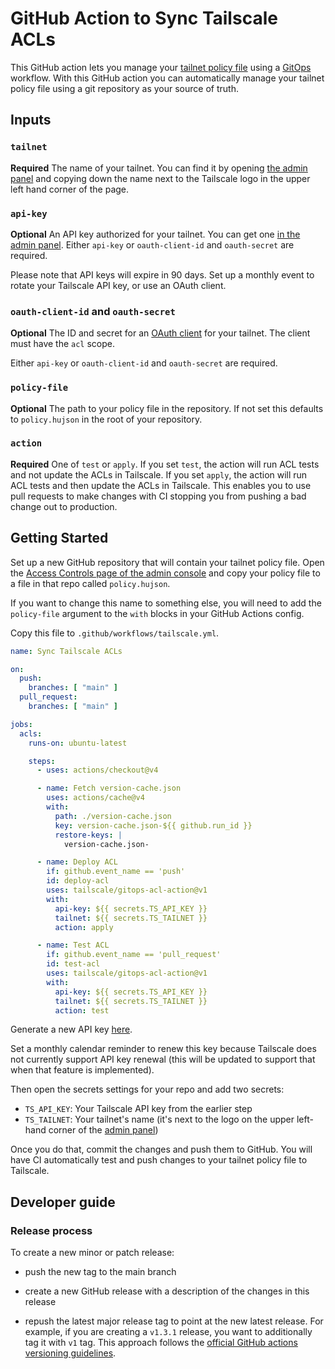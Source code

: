 # GitHub Action to Sync Tailscale ACLs

This GitHub action lets you manage your [tailnet policy file](https://tailscale.com/kb/1018/acls/) using a
[GitOps](https://about.gitlab.com/topics/gitops/) workflow. With this GitHub
action you can automatically manage your tailnet policy file using a git repository
as your source of truth. 

## Inputs

### `tailnet`

**Required** The name of your tailnet. You can find it by opening [the admin
panel](https://login.tailscale.com/admin) and copying down the name next to the
Tailscale logo in the upper left hand corner of the page.

### `api-key`

**Optional** An API key authorized for your tailnet. You can get one [in the
admin panel](https://login.tailscale.com/admin/settings/keys).
Either `api-key` or `oauth-client-id` and `oauth-secret` are required.

Please note that API keys will expire in 90 days. Set up a monthly event to
rotate your Tailscale API key, or use an OAuth client.

### `oauth-client-id` and `oauth-secret`

**Optional** The ID and secret for an [OAuth client](https://tailscale.com/kb/1215/oauth-clients)
for your tailnet. The client must have the `acl` scope.

Either `api-key` or `oauth-client-id` and `oauth-secret` are required.

### `policy-file`

**Optional** The path to your policy file in the repository. If not set this
defaults to `policy.hujson` in the root of your repository.

### `action`

**Required** One of `test` or `apply`. If you set `test`, the action will run
ACL tests and not update the ACLs in Tailscale. If you set `apply`, the action
will run ACL tests and then update the ACLs in Tailscale. This enables you to
use pull requests to make changes with CI stopping you from pushing a bad change
out to production.

## Getting Started

Set up a new GitHub repository that will contain your tailnet policy file. Open the [Access Controls page of the admin console](https://login.tailscale.com/admin/acls) and copy your policy file to
a file in that repo called `policy.hujson`.

If you want to change this name to something else, you will need to add the
`policy-file` argument to the `with` blocks in your GitHub Actions config.

Copy this file to `.github/workflows/tailscale.yml`.

```yaml
name: Sync Tailscale ACLs

on:
  push:
    branches: [ "main" ]
  pull_request:
    branches: [ "main" ]

jobs:
  acls:
    runs-on: ubuntu-latest

    steps:
      - uses: actions/checkout@v4

      - name: Fetch version-cache.json
        uses: actions/cache@v4
        with:
          path: ./version-cache.json
          key: version-cache.json-${{ github.run_id }}
          restore-keys: |
            version-cache.json-

      - name: Deploy ACL
        if: github.event_name == 'push'
        id: deploy-acl
        uses: tailscale/gitops-acl-action@v1
        with:
          api-key: ${{ secrets.TS_API_KEY }}
          tailnet: ${{ secrets.TS_TAILNET }}
          action: apply

      - name: Test ACL
        if: github.event_name == 'pull_request'
        id: test-acl
        uses: tailscale/gitops-acl-action@v1
        with:
          api-key: ${{ secrets.TS_API_KEY }}
          tailnet: ${{ secrets.TS_TAILNET }}
          action: test
```

Generate a new API key [here](https://login.tailscale.com/admin/settings/keys).

Set a monthly calendar reminder to renew this key because Tailscale does not
currently support API key renewal (this will be updated to support that when
that feature is implemented).

Then open the secrets settings for your repo and add two secrets:

* `TS_API_KEY`: Your Tailscale API key from the earlier step
* `TS_TAILNET`: Your tailnet's name (it's next to the logo on the upper
  left-hand corner of the [admin
  panel](https://login.tailscale.com/admin/machines))

Once you do that, commit the changes and push them to GitHub. You will have CI
automatically test and push changes to your tailnet policy file to Tailscale.

## Developer guide

### Release process

To create a new minor or patch release:

- push the new tag to the main branch

- create a new GitHub release with a description of the changes in this release

- repush the latest major release tag to point at the new latest release.
For example, if you are creating a `v1.3.1` release, you want to additionally tag it with `v1` tag.
This approach follows the [official GitHub actions versioning guidelines](https://docs.github.com/en/actions/creating-actions/about-custom-actions#using-tags-for-release-management).
